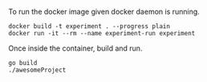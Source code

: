 To run the docker image given docker daemon is running.

```
docker build -t experiment . --progress plain
docker run -it --rm --name experiment-run experiment
```

Once inside the container, build and run.

```
go build
./awesomeProject
```
